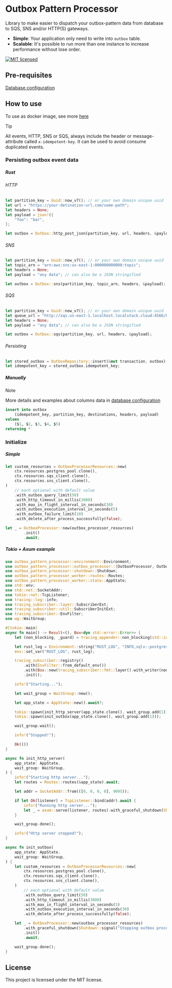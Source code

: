 # Outbox Pattern Processor

Library to make easier to dispatch your outbox-pattern data from database to SQS, SNS and/or HTTP(S) gateways.

* **Simple**: Your application only need to write into `outbox` table.
* **Scalable**: It's possible to run more than one instance to increase performance without lose order.

[![MIT licensed][mit-badge]][mit-url]

[mit-badge]: https://img.shields.io/badge/license-MIT-blue.svg
[mit-url]: https://github.com/deroldo/outbox-pattern-processor/blob/main/LICENSE

## Pre-requisites

[Database configuration](./database/README.md)

## How to use

To use as docker image, see more [here](../worker/README.md)

> [!TIP]
> All events, HTTP, SNS or SQS, always include the header or message-attribute called `x-idempotent-key`.
> It can be used to avoid consume duplicated events.

### Persisting outbox event data

##### Rust

###### HTTP
```rust
let partition_key = Uuid::now_v7(); // or your own domain unique uuid
let url = "https://your-detination-url.com/some-path";
let headers = None;
let payload = json!({
    "foo": "bar",
};

let outbox = Outbox::http_post_json(partition_key, url, headers, &payload); // can also choose for post, put or patch
```

###### SNS
```rust
let partition_key = Uuid::now_v7(); // or your own domain unique uuid
let topic_arn = "arn:aws:sns:us-east-1:000000000000:topic";
let headers = None;
let payload = "any data"; // can also be a JSON stringified

let outbox = Outbox::sns(partition_key, topic_arn, headers, &payload);
```

###### SQS
```rust
let partition_key = Uuid::now_v7(); // or your own domain unique uuid
let queue_url = "http://sqs.us-east-1.localhost.localstack.cloud:4566/000000000000/queue";
let headers = None;
let payload = "any data"; // can also be a JSON stringified

let outbox = Outbox::sqs(partition_key, url, headers, &payload);
```

###### Persisting

```rust
let stored_outbox = OutboxRepository::insert(&mut transaction, outbox).await?;
let idempotent_key = stored_outbox.idempotent_key;
```

##### Manually

> [!NOTE]  
> More details and examples about columns data in [database configuration](../database/README.md)

```sql
insert into outbox
    (idempotent_key, partition_key, destinations, headers, payload)
values
    ($1, $2, $3, $4, $5)
returning *
```

### Initialize

##### Simple
```rust
let custom_resources = OutboxProcessorResources::new(
    ctx.resources.postgres_pool.clone(),
    ctx.resources.sqs_client.clone(),
    ctx.resources.sns_client.clone(),
)
    // each optional with default value
    .with_outbox_query_limit(50)
    .with_http_timeout_in_millis(3000)
    .with_max_in_flight_interval_in_seconds(30)
    .with_outbox_execution_interval_in_seconds(5)
    .with_outbox_failure_limit(10)
    .with_delete_after_process_successfully(false);

let _ = OutboxProcessor::new(outbox_processor_resources)
        .init()
        .await;
```

##### Tokio + Axum example

```rust
use outbox_pattern_processor::environment::Environment;
use outbox_pattern_processor::outbox_processor::{OutboxProcessor, OutboxProcessorResources};
use outbox_pattern_processor::shutdown::Shutdown;
use outbox_pattern_processor_worker::routes::Routes;
use outbox_pattern_processor_worker::state::AppState;
use std::env;
use std::net::SocketAddr;
use tokio::net::TcpListener;
use tracing::log::info;
use tracing_subscriber::layer::SubscriberExt;
use tracing_subscriber::util::SubscriberInitExt;
use tracing_subscriber::EnvFilter;
use wg::WaitGroup;

#[tokio::main]
async fn main() -> Result<(), Box<dyn std::error::Error>> {
    let (non_blocking, _guard) = tracing_appender::non_blocking(std::io::stdout());

    let rust_log = Environment::string("RUST_LOG", "INFO,sqlx::postgres::notice=WARN,sqlx::query=WARN");
    env::set_var("RUST_LOG", rust_log);

    tracing_subscriber::registry()
        .with(EnvFilter::from_default_env())
        .with(Box::new(tracing_subscriber::fmt::layer().with_writer(non_blocking)))
        .init();

    info!("Starting...");

    let wait_group = WaitGroup::new();

    let app_state = AppState::new().await?;

    tokio::spawn(init_http_server(app_state.clone(), wait_group.add(1)));
    tokio::spawn(init_outbox(app_state.clone(), wait_group.add(1)));

    wait_group.wait();

    info!("Stopped!");

    Ok(())
}

async fn init_http_server(
    app_state: AppState,
    wait_group: WaitGroup,
) {
    info!("Starting http server...");
    let routes = Routes::routes(&app_state).await;

    let addr = SocketAddr::from(([0, 0, 0, 0], 9095));

    if let Ok(listener) = TcpListener::bind(addr).await {
        info!("Running http server...");
        let _ = axum::serve(listener, routes).with_graceful_shutdown(Shutdown::signal("Stopping http server...")).await;
    }

    wait_group.done();

    info!("Http server stopped!");
}

async fn init_outbox(
    app_state: AppState,
    wait_group: WaitGroup,
) {
    let custom_resources = OutboxProcessorResources::new(
        ctx.resources.postgres_pool.clone(),
        ctx.resources.sqs_client.clone(),
        ctx.resources.sns_client.clone(),
    )
        // each optional with default value
        .with_outbox_query_limit(50)
        .with_http_timeout_in_millis(3000)
        .with_max_in_flight_interval_in_seconds(5)
        .with_outbox_execution_interval_in_seconds(30)
        .with_delete_after_process_successfully(false);

    let _ = OutboxProcessor::new(outbox_processor_resources)
        .with_graceful_shutdown(Shutdown::signal("Stopping outbox processor..."))
        .init()
        .await;

    wait_group.done();
}

```

## License
This project is licensed under the MIT license.